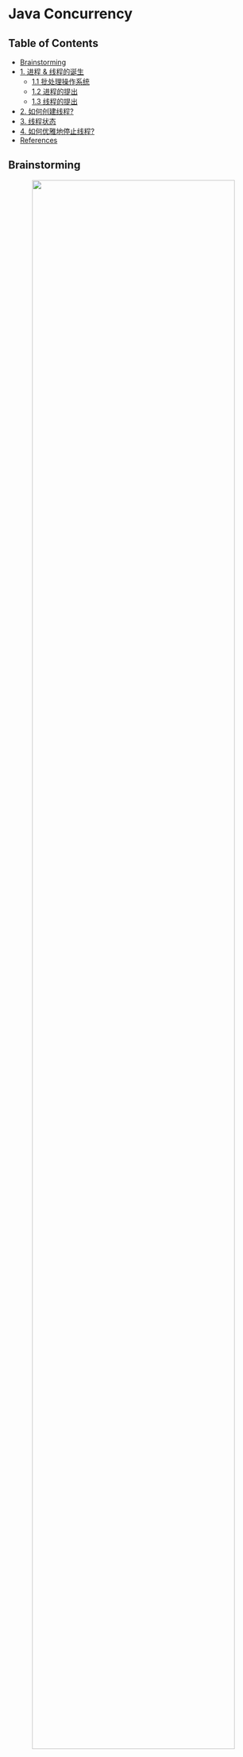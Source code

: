 # Java Concurrency

Table of Contents
-----------------

* [Brainstorming](#brainstorming)
* [1. 进程 &amp; 线程的诞生](#1-进程--线程的诞生)
   * [1.1 批处理操作系统](#11-批处理操作系统)
   * [1.2 进程的提出](#12-进程的提出)
   * [1.3 线程的提出](#13-线程的提出)
* [2. 如何创建线程?](#2-如何创建线程)
* [3. 线程状态](#3-线程状态)
* [4. 如何优雅地停止线程?](#4-如何优雅地停止线程)
* [References](#references)


## Brainstorming

  <div align="center"> <img src="concurrency.svg" width="90%"/> </div><br>

## 1. 进程 & 线程的诞生

最初的计算机只能接受一些特定的指令，用户输入一些指令，计算机读取后执行

在用户思考 / 输入时，计算机大量时间处于等待状态，效率低下



### 1.1 批处理操作系统

到了批处理操作系统时代，用户可以将需要执行的指令用一张清单记录，作为计算机的输入

计算机执行过后，会将结果输出到另一张清单上

这样虽然提高了效率，但在一定程度上，**由于批处理操作系统的指令方式是串行的，内存中仍然只有一个程序在运行**

当前一个程序由于 I / O 操作或网络原因堵塞时，效率受到限制



### 1.2 进程的提出

为了解决上述问题，科学家提出的进程的概念



**进程就是在内存中分配空间，也就是正在运行的程序**



各个线程之间互不干扰，同时进程保持着每一个程序的运行状态

`CPU` 采用时间片轮转的方式运行线程：`CPU` 为每个进程分配一个时间段，称作时间片。

如果在时间片结束时进程仍然在运行，则暂停这个进程的运行，并且 `CPU` 分配给另一个进程（上下文切换）

若进程在时间片结束之前阻塞 / 结束，`CPU` 立即进行切换，不用等时间片用完



进程在我们生活中无处不在

<div align="center"> <img src="image-20200823191846339.png" width="70%"/> </div><br>




### 1.3 线程的提出

虽然进程的出现再次提升了操作系统的性能，但随着时间的推移，人们并不满足一个进程在一段时间内只能做一件事情。如果一个线程有多个子任务时，只能逐个地执行这些子任务，很影响效率

<div align="center"> <img src="image-20200916154100263.png" width="70%"/> </div><br>

那能否让这些子任务同时执行呢？于是人们又提出了线程的概念

**让一个线程执行一个子任务，则一个进程就包含了多个线程**

## 2. 如何创建线程?

三种方式：

- 继承 Thread，重写 run 方法

**MyThread.java**

```java
@Slf4j
public class MyThread extends Thread {
    @Override
    public void run() {
        for (int i = 0; i < 5; i++) {
            log.info("t1 " + i);
        }
    }
}
```

**App.java**

```java
@Slf4j
public class App {
    public static void main(String[] args) {

        MyThread t1 = new MyThread();
        t1.start();

        for (int i = 0; i < 5; i++) {
            log.info("main " + i);
        }

    }
}
```


<div align="center"> <img src="image-20201208215922133.png" width="40%"/> </div><br>

- 实现 Runnable 接口，实现 run 方法

**MyRunnable.java**

```java
@Slf4j
public class MyRunnable implements Runnable {
    public void run() {
        for (int i = 0; i < 5; i++) {
            log.info("t1 " + i);
        }
    }
}
```

**App.java**

```java
@Slf4j
public class App {
    public static void main(String[] args) {

        Thread t1 = new Thread(new MyRunnable());
        t1.start();

        for (int i = 0; i < 5; i++) {
            log.info("main " + i);
        }

    }
}
```

<div align="center"> <img src="image-20201208225031655.png" width="45%"/> </div><br>

生活中有着许多并发的场景，比如你最喜爱的 rapstar 要开 live 了，粉丝和 bot 疯狂进行抢票，面对并发问题若不采取措施，后果将不堪设想



比如说：

**LiveHouseTickets.java**

```java
@Slf4j
public class LiveHouseTickets implements Runnable{

    private int ticket = 5;

    public void run() {
        while (true) {

            if (ticket <= 0) break;

            log.info(Thread.currentThread().getName() + " is buying no." + ticket + " ticket");
            ticket--;

        }
    }

    public static void main(String[] args) {
        new Thread(new LiveHouseTickets()).start();
        new Thread(new LiveHouseTickets()).start();
        new Thread(new LiveHouseTickets()).start();
    }

}
```

<div align="center"> <img src="image-20201208231042938.png" width="60%"/> </div><br>



**P.S:** 日志相关的 `maven` 依赖如下

```xml
<dependencies>
  
    <!-- https://mvnrepository.com/artifact/org.projectlombok/lombok -->
    <dependency>
        <groupId>org.projectlombok</groupId>
        <artifactId>lombok</artifactId>
        <version>1.18.12</version>
        <scope>provided</scope>
    </dependency>

    <!-- https://mvnrepository.com/artifact/org.slf4j/slf4j-api -->
    <dependency>
        <groupId>org.slf4j</groupId>
        <artifactId>slf4j-api</artifactId>
        <version>1.7.30</version>
    </dependency>

    <!-- https://mvnrepository.com/artifact/org.slf4j/slf4j-simple -->
    <dependency>
        <groupId>org.slf4j</groupId>
        <artifactId>slf4j-simple</artifactId>
        <version>1.7.30</version>
    </dependency>

</dependencies>
```





## 3. 线程状态

<div align="center"> <img src="Life_cycle_of_a_Thread_in_Java.jpg" width="75%"/> </div><br>



## 4. 如何优雅地停止线程?

- Using a flag

**MyThread.java**

```java
@Slf4j
public class MyThread implements Runnable {

    private boolean flag;
    private String name;

    public MyThread(String name) {

        this.name = name;
        flag = true;

        new Thread(this, name).start();
        log.info("New thread: " + name);

    }

    public void stop() {
        flag = false;
    }

    public void run() {
        int i = 0;
        while (flag) {
            try {
                log.info(Thread.currentThread().getName() + " " + i );
                i++;
                // Make it a bit slower
                Thread.sleep(1000);
            } catch (InterruptedException e) {
                e.printStackTrace();
            }
        }

        log.info(Thread.currentThread().getName() + " stopped");

    }
}
```

**App.java**

```java
import lombok.extern.slf4j.Slf4j;

@Slf4j
public class App {

    public static void main(String[] args) {

        log.info("Main started");

        MyThread t1 = new MyThread("t1");
        MyThread t2 = new MyThread("t2");

        try {
            Thread.sleep(2000);
            t1.stop();
            t2.stop();
            Thread.sleep(2000);
        } catch (InterruptedException e) {
            e.printStackTrace();
        }

        log.info("Main stopped");

    }
}						
```

<div align="center"> <img src="image-20201209140435692.png" width="50%"/> </div><br>



看起来程序没毛病，可当代码逻辑处理不当，线程进入死循环时，情况就发生变化了：






## References

- [Life Cycle of a Thread in Java](https://www.baeldung.com/java-thread-lifecycle)
- [你应该知道的 volatile 关键字](https://crossoverjie.top/2018/03/09/volatile/)
- [How to Kill a Java Thread](https://www.baeldung.com/java-thread-stop)
- [Killing threads in Java](https://www.geeksforgeeks.org/killing-threads-in-java/)